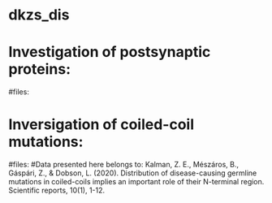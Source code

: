 # dkzs_dis
# 
# Investigation of postsynaptic proteins:
#files:
#
# Inversigation of coiled-coil mutations:
#files:
#Data presented here belongs to: Kalman, Z. E., Mészáros, B., Gáspári, Z., & Dobson, L. (2020). Distribution of disease-causing germline mutations in coiled-coils implies an important role of their N-terminal region. Scientific reports, 10(1), 1-12.
